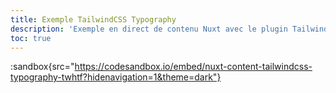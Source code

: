 ```yaml
---
title: Exemple TailwindCSS Typography
description: 'Exemple en direct de contenu Nuxt avec le plugin TailwindCSS Typography sur CodeSandbox.'
toc: true
---
```


:sandbox{src="https://codesandbox.io/embed/nuxt-content-tailwindcss-typography-twhtf?hidenavigation=1&theme=dark"}

